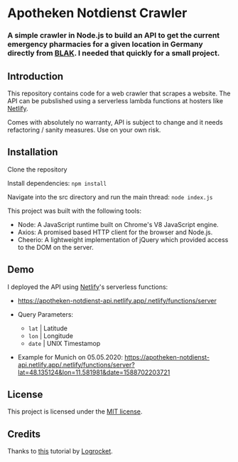 # Apotheken Notdienst Crawler

### A simple crawler in Node.js to build an API to get the current emergency pharmacies for a given location in Germany directly from [BLAK](http://www.lak-bayern.notdienst-portal.de/blakportal/). I needed that quickly for a small project.

## Introduction

This repository contains code for a web crawler that scrapes a website. The API can be pubslished using a serverless lambda functions at hosters like [Netlify](https://netlify.com).

Comes with absolutely no warranty, API is subject to change and it needs refactoring / sanity measures. Use on your own risk.

## Installation

Clone the repository

Install dependencies: `npm install`

Navigate into the src directory and run the main thread: `node index.js`

This project was built with the following tools:

- Node: A JavaScript runtime built on Chrome's V8 JavaScript engine.
- Axios: A promised based HTTP client for the browser and Node.js.
- Cheerio: A lightweight implementation of jQuery which provided access to the DOM on the server.

## Demo

I deployed the API using [Netlify](https://docs.netlify.com/functions/build-with-javascript/#format)'s serverless functions:

- https://apotheken-notdienst-api.netlify.app/.netlify/functions/server

- Query Parameters:

  - `lat` | Latitude
  - `lon` | Longitude
  - `date` | UNIX Timestamop

- Example for Munich on 05.05.2020: https://apotheken-notdienst-api.netlify.app/.netlify/functions/server?lat=48.135124&lon=11.581981&date=1588702203721

## License

This project is licensed under the [MIT license](https://opensource.org/licenses/MIT).

## Credits

Thanks to [this](https://blog.logrocket.com/how-to-build-a-web-crawler-with-node/) tutorial by [Logrocket](https://logrocket.com).
